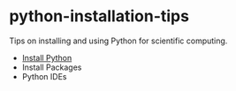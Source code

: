 # python-installation-tips
Tips on installing and using Python for scientific computing.

- [Install Python](https://github.com/giovanipollachini/python-installation-tips/tree/master/install-python)
- Install Packages
- Python IDEs

